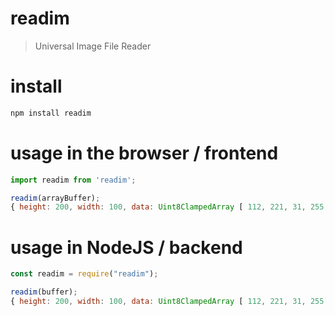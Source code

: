 # readim
> Universal Image File Reader

# install
```bash
npm install readim
```

# usage in the browser / frontend
```js
import readim from 'readim';

readim(arrayBuffer);
{ height: 200, width: 100, data: Uint8ClampedArray [ 112, 221, 31, 255, ... ] }
```

# usage in NodeJS / backend
```js
const readim = require("readim");

readim(buffer);
{ height: 200, width: 100, data: Uint8ClampedArray [ 112, 221, 31, 255, ... ] }
```